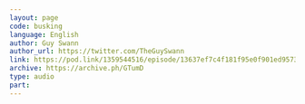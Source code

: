 ```yaml
---
layout: page
code: busking
language: English
author: Guy Swann
author_url: https://twitter.com/TheGuySwann
link: https://pod.link/1359544516/episode/13637ef7c4f181f95e0f901ed9573812
archive: https://archive.ph/GTumD
type: audio
part: 
---
```

